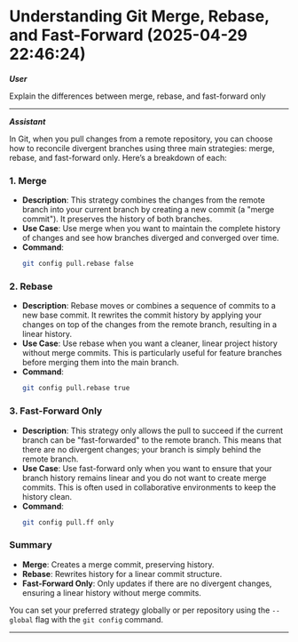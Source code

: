 <!-- Generated by SpecStory -->

# Understanding Git Merge, Rebase, and Fast-Forward (2025-04-29 22:46:24)

_**User**_

Explain the differences between merge, rebase, and fast-forward only

---

_**Assistant**_

In Git, when you pull changes from a remote repository, you can choose how to reconcile divergent branches using three main strategies: merge, rebase, and fast-forward only. Here’s a breakdown of each:

### 1. Merge
- **Description**: This strategy combines the changes from the remote branch into your current branch by creating a new commit (a "merge commit"). It preserves the history of both branches.
- **Use Case**: Use merge when you want to maintain the complete history of changes and see how branches diverged and converged over time.
- **Command**: 
  ```bash
  git config pull.rebase false
  ```

### 2. Rebase
- **Description**: Rebase moves or combines a sequence of commits to a new base commit. It rewrites the commit history by applying your changes on top of the changes from the remote branch, resulting in a linear history.
- **Use Case**: Use rebase when you want a cleaner, linear project history without merge commits. This is particularly useful for feature branches before merging them into the main branch.
- **Command**: 
  ```bash
  git config pull.rebase true
  ```

### 3. Fast-Forward Only
- **Description**: This strategy only allows the pull to succeed if the current branch can be "fast-forwarded" to the remote branch. This means that there are no divergent changes; your branch is simply behind the remote branch.
- **Use Case**: Use fast-forward only when you want to ensure that your branch history remains linear and you do not want to create merge commits. This is often used in collaborative environments to keep the history clean.
- **Command**: 
  ```bash
  git config pull.ff only
  ```

### Summary
- **Merge**: Creates a merge commit, preserving history.
- **Rebase**: Rewrites history for a linear commit structure.
- **Fast-Forward Only**: Only updates if there are no divergent changes, ensuring a linear history without merge commits.

You can set your preferred strategy globally or per repository using the `--global` flag with the `git config` command.

---

